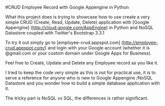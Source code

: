 #CRUD Employee Record with Google Appengine in Python

What this project does is trying to showcase how to use create a very simple CRUD (Create, Read, Update, Delete) application with [Google Appengine] (http://cloud.google.com/AppEngine) in Python and NoSQL Datastore coupled with Twitter's Bootstrap 3.3.1

To try it out simply go to [employee-crud.appspot.com] (http://employee-crud.appspot.com/) and login with your Google account (whether it is @gmail.com or your custom domain under Google Apps for Business).

Feel free to Create, Update and Delete any Employee record as you like it.

I tried to keep the code very simple as this is not for practical use, it is to serve a reference for anyone who is new to Google Appengine /NoSQL Datastore and you wonder how to build a simple database application with it. 

The tricky part is NoSQL vs SQL, the differences is rather significant.
